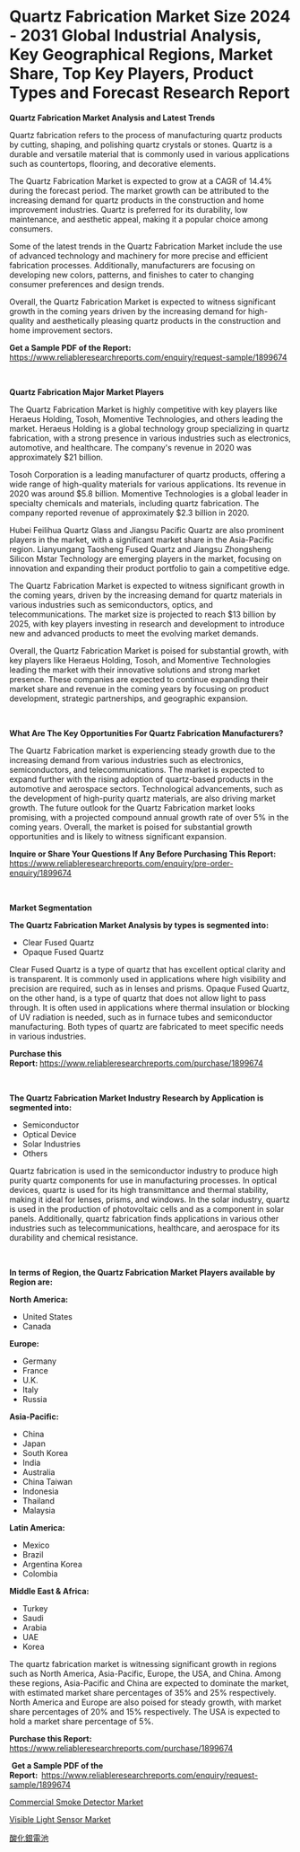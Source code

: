 <p><h1>Quartz Fabrication Market Size 2024 - 2031 Global Industrial Analysis, Key Geographical Regions, Market Share, Top Key Players, Product Types and Forecast Research Report</h1></p><p><strong>Quartz Fabrication Market Analysis and Latest Trends</strong></p>
<p><p>Quartz fabrication refers to the process of manufacturing quartz products by cutting, shaping, and polishing quartz crystals or stones. Quartz is a durable and versatile material that is commonly used in various applications such as countertops, flooring, and decorative elements.</p><p>The Quartz Fabrication Market is expected to grow at a CAGR of 14.4% during the forecast period. The market growth can be attributed to the increasing demand for quartz products in the construction and home improvement industries. Quartz is preferred for its durability, low maintenance, and aesthetic appeal, making it a popular choice among consumers.</p><p>Some of the latest trends in the Quartz Fabrication Market include the use of advanced technology and machinery for more precise and efficient fabrication processes. Additionally, manufacturers are focusing on developing new colors, patterns, and finishes to cater to changing consumer preferences and design trends.</p><p>Overall, the Quartz Fabrication Market is expected to witness significant growth in the coming years driven by the increasing demand for high-quality and aesthetically pleasing quartz products in the construction and home improvement sectors.</p></p>
<p><strong>Get a Sample PDF of the Report:&nbsp;</strong> <a href="https://www.reliableresearchreports.com/enquiry/request-sample/1899674">https://www.reliableresearchreports.com/enquiry/request-sample/1899674</a></p>
<p>&nbsp;</p>
<p><strong>Quartz Fabrication Major Market Players</strong></p>
<p><p>The Quartz Fabrication Market is highly competitive with key players like Heraeus Holding, Tosoh, Momentive Technologies, and others leading the market. Heraeus Holding is a global technology group specializing in quartz fabrication, with a strong presence in various industries such as electronics, automotive, and healthcare. The company's revenue in 2020 was approximately $21 billion.</p><p>Tosoh Corporation is a leading manufacturer of quartz products, offering a wide range of high-quality materials for various applications. Its revenue in 2020 was around $5.8 billion. Momentive Technologies is a global leader in specialty chemicals and materials, including quartz fabrication. The company reported revenue of approximately $2.3 billion in 2020.</p><p>Hubei Feilihua Quartz Glass and Jiangsu Pacific Quartz are also prominent players in the market, with a significant market share in the Asia-Pacific region. Lianyungang Taosheng Fused Quartz and Jiangsu Zhongsheng Silicon Mstar Technology are emerging players in the market, focusing on innovation and expanding their product portfolio to gain a competitive edge.</p><p>The Quartz Fabrication Market is expected to witness significant growth in the coming years, driven by the increasing demand for quartz materials in various industries such as semiconductors, optics, and telecommunications. The market size is projected to reach $13 billion by 2025, with key players investing in research and development to introduce new and advanced products to meet the evolving market demands.</p><p>Overall, the Quartz Fabrication Market is poised for substantial growth, with key players like Heraeus Holding, Tosoh, and Momentive Technologies leading the market with their innovative solutions and strong market presence. These companies are expected to continue expanding their market share and revenue in the coming years by focusing on product development, strategic partnerships, and geographic expansion.</p></p>
<p>&nbsp;</p>
<p><strong>What Are The Key Opportunities For Quartz Fabrication Manufacturers?</strong></p>
<p><p>The Quartz Fabrication market is experiencing steady growth due to the increasing demand from various industries such as electronics, semiconductors, and telecommunications. The market is expected to expand further with the rising adoption of quartz-based products in the automotive and aerospace sectors. Technological advancements, such as the development of high-purity quartz materials, are also driving market growth. The future outlook for the Quartz Fabrication market looks promising, with a projected compound annual growth rate of over 5% in the coming years. Overall, the market is poised for substantial growth opportunities and is likely to witness significant expansion.</p></p>
<p><strong>Inquire or Share Your Questions If Any Before Purchasing This Report:</strong> <a href="https://www.reliableresearchreports.com/enquiry/pre-order-enquiry/1899674">https://www.reliableresearchreports.com/enquiry/pre-order-enquiry/1899674</a></p>
<p>&nbsp;</p>
<p><strong>Market Segmentation</strong></p>
<p><strong>The Quartz Fabrication Market Analysis by types is segmented into:</strong></p>
<p><ul><li>Clear Fused Quartz</li><li>Opaque Fused Quartz</li></ul></p>
<p><p>Clear Fused Quartz is a type of quartz that has excellent optical clarity and is transparent. It is commonly used in applications where high visibility and precision are required, such as in lenses and prisms. Opaque Fused Quartz, on the other hand, is a type of quartz that does not allow light to pass through. It is often used in applications where thermal insulation or blocking of UV radiation is needed, such as in furnace tubes and semiconductor manufacturing. Both types of quartz are fabricated to meet specific needs in various industries.</p></p>
<p><strong>Purchase this Report:&nbsp;</strong><a href="https://www.reliableresearchreports.com/purchase/1899674">https://www.reliableresearchreports.com/purchase/1899674</a></p>
<p>&nbsp;</p>
<p><strong>The Quartz Fabrication Market Industry Research by Application is segmented into:</strong></p>
<p><ul><li>Semiconductor</li><li>Optical Device</li><li>Solar Industries</li><li>Others</li></ul></p>
<p><p>Quartz fabrication is used in the semiconductor industry to produce high purity quartz components for use in manufacturing processes. In optical devices, quartz is used for its high transmittance and thermal stability, making it ideal for lenses, prisms, and windows. In the solar industry, quartz is used in the production of photovoltaic cells and as a component in solar panels. Additionally, quartz fabrication finds applications in various other industries such as telecommunications, healthcare, and aerospace for its durability and chemical resistance.</p></p>
<p>&nbsp;</p>
<p><strong>In terms of Region, the Quartz Fabrication Market Players available by Region are:</strong></p>
<p>
    <p> <strong> North America: </strong>
        <ul>
            <li>United States</li>
            <li>Canada</li>
        </ul>
        </p> 
    <p> <strong> Europe: </strong>
        <ul>
            <li>Germany</li>
            <li>France</li>
            <li>U.K.</li>
            <li>Italy</li>
            <li>Russia</li>
        </ul>
        </p> 
    <p> <strong> Asia-Pacific: </strong>
        <ul>
            <li>China</li>
            <li>Japan</li>
            <li>South Korea</li>
            <li>India</li>
            <li>Australia</li>
            <li>China Taiwan</li>
            <li>Indonesia</li>
            <li>Thailand</li>
            <li>Malaysia</li>
        </ul>
        </p> 
    <p> <strong> Latin America: </strong>
        <ul>
            <li>Mexico</li>
            <li>Brazil</li>
            <li>Argentina Korea</li>
            <li>Colombia</li>
        </ul>
        </p> 
    <p> <strong> Middle East & Africa: </strong>
        <ul>
            <li>Turkey</li>
            <li>Saudi</li>
            <li>Arabia</li>
            <li>UAE</li>
            <li>Korea</li>
        </ul>
    </p>
    </p>
<p><p>The quartz fabrication market is witnessing significant growth in regions such as North America, Asia-Pacific, Europe, the USA, and China. Among these regions, Asia-Pacific and China are expected to dominate the market, with estimated market share percentages of 35% and 25% respectively. North America and Europe are also poised for steady growth, with market share percentages of 20% and 15% respectively. The USA is expected to hold a market share percentage of 5%.</p></p>
<p><strong>Purchase this Report: </strong><a href="https://www.reliableresearchreports.com/purchase/1899674">https://www.reliableresearchreports.com/purchase/1899674</a></p>
<p>&nbsp;<strong>Get a Sample PDF of the Report:&nbsp;&nbsp;</strong><a href="https://www.reliableresearchreports.com/enquiry/request-sample/1899674">https://www.reliableresearchreports.com/enquiry/request-sample/1899674</a></p>
<p><strong></strong></p>
<p><p><a href="https://github.com/santosh758595/Market-Research-Report-List-3/blob/main/commercial-smoke-detector-market.md">Commercial Smoke Detector Market</a></p><p><a href="https://github.com/mbisetmhermsr/Market-Research-Report-List-1/blob/main/visible-light-sensor-market.md">Visible Light Sensor Market</a></p><p><a href="https://github.com/SarahFahey88/Market-Research-Report-List-1/blob/main/454847610618.md">酸化銀電池</a></p></p>